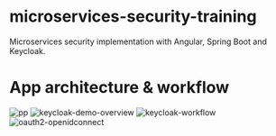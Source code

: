 # microservices-security-training
Microservices security implementation with Angular, Spring Boot and Keycloak.

# App architecture & workflow

![pp](https://user-images.githubusercontent.com/35077725/138667048-b4cbc465-e39c-47e3-bad7-ac1591d90777.PNG)
![keycloak-demo-overview](https://user-images.githubusercontent.com/35077725/144648001-1c8ef8bd-5c8e-422c-b58d-471edfd7adcd.PNG)
![keycloak-workflow](https://user-images.githubusercontent.com/35077725/144648009-1f3a60a9-811c-4332-a369-8c01ba994eb9.PNG)
![oauth2-openidconnect](https://user-images.githubusercontent.com/35077725/144648011-e8b8f0d5-f33b-4059-b221-a92d40f884b5.PNG)



